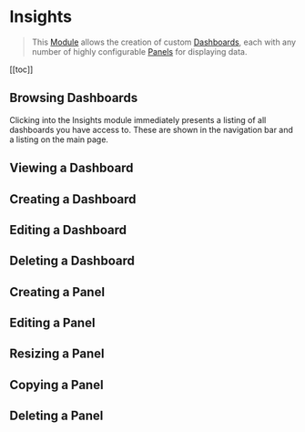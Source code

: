# Insights

> This [Module](#) allows the creation of custom [Dashboards](#), each with any number of highly configurable
> [Panels](#) for displaying data.

[[toc]]

## Browsing Dashboards

Clicking into the Insights module immediately presents a listing of all dashboards you have access to. These are shown
in the navigation bar and a listing on the main page.

## Viewing a Dashboard

## Creating a Dashboard

## Editing a Dashboard

## Deleting a Dashboard

## Creating a Panel

## Editing a Panel

## Resizing a Panel

## Copying a Panel

## Deleting a Panel
